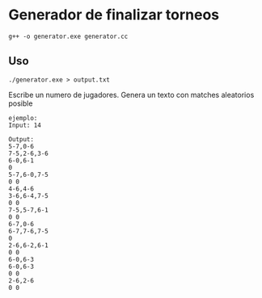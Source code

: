 # Generador de finalizar torneos
```
g++ -o generator.exe generator.cc
```

## Uso
```
./generator.exe > output.txt
```
Escribe un numero de jugadores. Genera un texto con matches aleatorios posible
```
ejemplo:
Input: 14

Output:
5-7,0-6
7-5,2-6,3-6
6-0,6-1
0
5-7,6-0,7-5
0 0
4-6,4-6
3-6,6-4,7-5
0 0
7-5,5-7,6-1
0 0
6-7,0-6
6-7,7-6,7-5
0
2-6,6-2,6-1
0 0
6-0,6-3
6-0,6-3
0 0
2-6,2-6
0 0
```
